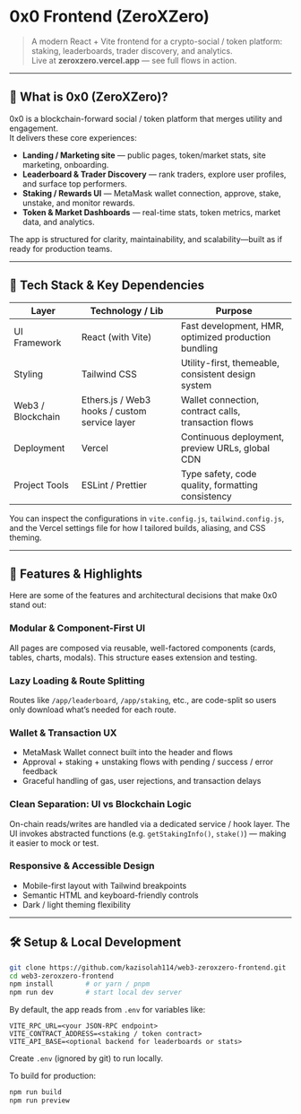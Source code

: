 
# 0x0 Frontend (ZeroXZero)

> A modern React + Vite frontend for a crypto-social / token platform: staking, leaderboards, trader discovery, and analytics.  
> Live at **zeroxzero.vercel.app** — see full flows in action.

---

## 🎯 What is 0x0 (ZeroXZero)?

0x0 is a blockchain-forward social / token platform that merges utility and engagement.  
It delivers these core experiences:

- **Landing / Marketing site** — public pages, token/market stats, site marketing, onboarding.  
- **Leaderboard & Trader Discovery** — rank traders, explore user profiles, and surface top performers.  
- **Staking / Rewards UI** — MetaMask wallet connection, approve, stake, unstake, and monitor rewards.  
- **Token & Market Dashboards** — real-time stats, token metrics, market data, and analytics.  

The app is structured for clarity, maintainability, and scalability—built as if ready for production teams.

---

## 🧰 Tech Stack & Key Dependencies

| Layer | Technology / Lib | Purpose |
|---|---|---|
| UI Framework | React (with Vite) | Fast development, HMR, optimized production bundling |
| Styling | Tailwind CSS | Utility-first, themeable, consistent design system |
| Web3 / Blockchain | Ethers.js / Web3 hooks / custom service layer | Wallet connection, contract calls, transaction flows |
| Deployment | Vercel | Continuous deployment, preview URLs, global CDN |
| Project Tools | ESLint / Prettier | Type safety, code quality, formatting consistency |

You can inspect the configurations in `vite.config.js`, `tailwind.config.js`, and the Vercel settings file for how I tailored builds, aliasing, and CSS theming.

---

## 🚀 Features & Highlights

Here are some of the features and architectural decisions that make 0x0 stand out:

### Modular & Component-First UI  
All pages are composed via reusable, well-factored components (cards, tables, charts, modals). This structure eases extension and testing.

### Lazy Loading & Route Splitting  
Routes like `/app/leaderboard`, `/app/staking`, etc., are code-split so users only download what’s needed for each route.

### Wallet & Transaction UX  
- MetaMask Wallet connect built into the header and flows  
- Approval + staking + unstaking flows with pending / success / error feedback  
- Graceful handling of gas, user rejections, and transaction delays  

### Clean Separation: UI vs Blockchain Logic  
On-chain reads/writes are handled via a dedicated service / hook layer. The UI invokes abstracted functions (e.g. `getStakingInfo()`, `stake()`) — making it easier to mock or test.

### Responsive & Accessible Design  
- Mobile-first layout with Tailwind breakpoints  
- Semantic HTML and keyboard-friendly controls  
- Dark / light theming flexibility  

---

## 🛠 Setup & Local Development

```bash
git clone https://github.com/kazisolah114/web3-zeroxzero-frontend.git
cd web3-zeroxzero-frontend
npm install        # or yarn / pnpm
npm run dev        # start local dev server
````

By default, the app reads from `.env` for variables like:

```
VITE_RPC_URL=<your JSON-RPC endpoint>
VITE_CONTRACT_ADDRESS=<staking / token contract>
VITE_API_BASE=<optional backend for leaderboards or stats>
```

Create `.env` (ignored by git) to run locally.

To build for production:

```bash
npm run build
npm run preview
```
